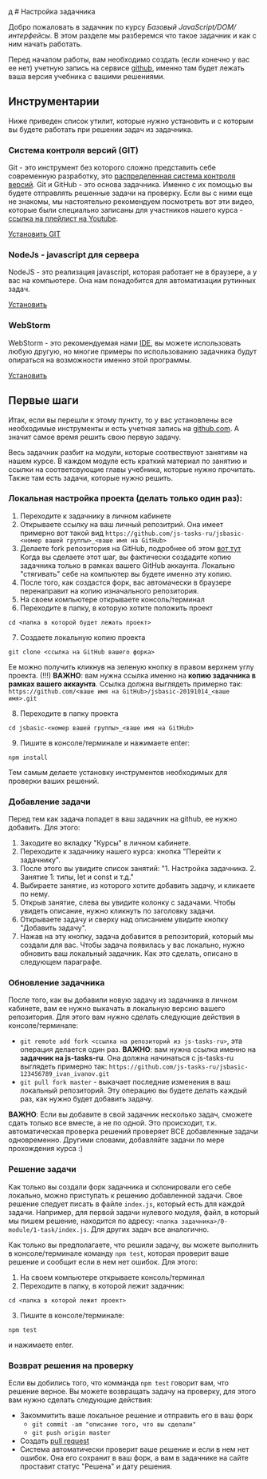 д # Настройка задачника

Добро пожаловать в задачник по курсу *Базовый JavaScript/DOM/интерфейсы*.
В этом разделе мы разберемся что такое задачник и как с ним начать работать.

Перед началом работы, вам необходимо создать (если конечно у вас ее нет) учетную запись на сервисе  [github](https://github.com/),
именно там будет лежать ваша версия учебника с вашими решениями.

## Инструментарии ##
Ниже приведен список утилит, которые нужно установить
и с которым вы будете работать при решении задач из задачника.

### Система контроля версий (GIT) ###
Git - это инструмент без которого сложно представить себе
современную разработку, это [распределенная система контроля версий](https://ru.wikipedia.org/wiki/Git).
Git и GitHub - это основа задачника. Именно с их помощью вы будете отправлять решенные задачи на проверку.
Если вы с ними еще не знакомы, мы настоятельно рекомендуем посмотреть вот эти видео, которые были специально записаны для участников нашего курса - [ссылка на плейлист на Youtube](https://www.youtube.com/watch?v=p93BmpSr1cE&list=PLDyvV36pndZEgSRzWGuXFrTRUFuAAMciE).

[Установить GIT](https://git-scm.com/book/en/v2/Getting-Started-Installing-Git)

### NodeJs - javascript для сервера ###
NodeJS - это реализация javascript, которая работает не в браузере, а у вас на компьютере.
Она нам понадобится для автоматизации рутинных задач.

[Установить](https://nodejs.org/en/download/)

### WebStorm ###
WebStorm - это рекомендуемая нами [IDE](https://ru.wikipedia.org/wiki/%D0%98%D0%BD%D1%82%D0%B5%D0%B3%D1%80%D0%B8%D1%80%D0%BE%D0%B2%D0%B0%D0%BD%D0%BD%D0%B0%D1%8F_%D1%81%D1%80%D0%B5%D0%B4%D0%B0_%D1%80%D0%B0%D0%B7%D1%80%D0%B0%D0%B1%D0%BE%D1%82%D0%BA%D0%B8),
вы можете использовать любую другую,
но многие примеры по использованию задачника будут
опираться на возможности именно этой программы.

[Установить](https://www.jetbrains.com/webstorm/)

## Первые шаги ##

Итак, если вы перешли к этому пункту, то у вас установлены все необходимые инструменты
и есть учетная запись на [github.com](https://github.com). А значит самое время
решить свою первую задачу.

Весь задачник разбит на модули, которые соотвествуют занятиям на нашем курсе.
В каждом модуле есть краткий материал по занятию и ссылки на соответсвующие главы учебника,
которые нужно прочитать. Также там есть задачи, которые нужно решить.

### Локальная настройка проекта (делать только один раз): ###
1. Переходите к задачнику в личном кабинете
2. Открываете ссылку на ваш личный репозитрий. Она имеет примерно вот такой вид
`https://github.com/js-tasks-ru/jsbasic-<номер вашей группы>_<ваше имя на GitHub>`
3. Делаете fork репозитория на GitHub, подробнее об этом [вот тут](https://git-scm.com/book/ru/v2/GitHub-%D0%92%D0%BD%D0%B5%D1%81%D0%B5%D0%BD%D0%B8%D0%B5-%D1%81%D0%BE%D0%B1%D1%81%D1%82%D0%B2%D0%B5%D0%BD%D0%BD%D0%BE%D0%B3%D0%BE-%D0%B2%D0%BA%D0%BB%D0%B0%D0%B4%D0%B0-%D0%B2-%D0%BF%D1%80%D0%BE%D0%B5%D0%BA%D1%82%D1%8B)
Когда вы сделаете этот шаг, вы фактически создадите копию задачника только в рамках вашего GitHub аккаунта. Локально "стягивать" себе на компьютер вы будете именно эту копию.
4. После того, как создастся форк, вас автомачески в браузере перенаправит на копию изначального репозитория.
5. На своем компьютере открываете консоль/терминал
6. Переходите в папку, в которую хотите положить проект
```
cd <папка в которой будет лежать проект>
```
7. Создаете локальную копию проекта
```
git clone <ссылка на GitHub вашего форка>
```
Ее можно получить кликнув на зеленую кнопку в правом верхнем углу проекта.
(!!!) **ВАЖНО**: вам нужна ссылка именно на **копию задачника в рамках вашего аккаунта**.
Ссылка должна выглядеть примерно так:
`https://github.com/<ваше имя на GitHub>/jsbasic-20191014_<ваше имя>.git`

8. Переходите в папку проекта
```
cd jsbasic-<номер вашей группы>_<ваше имя на GitHub>
```
9. Пишите в консоле/терминале и нажимаете enter:
```
npm install
```
Тем самым делаете установку инструментов необходимых для проверки ваших решений.

### Добавление задачи ###

Перед тем как задача попадет в ваш задачник на github, ее нужно добавить.
Для этого:
1. Заходите во вкладку "Курсы" в личном кабинете.
2. Переходите к задачнику нашего курса: кнопка "Перейти к задачнику".
3. После этого вы увидите список занятий: "1. Настройка задачника. 2. Занятие 1: типы, let и const и т.д."
4. Выбираете занятие, из которого хотите добавить задачу, и кликаете по нему.
5. Открыв занятие, слева вы увидите колонку с задачами. Чтобы увидеть описание, нужно кликнуть по заголовку задачи.  
6. Открываете задачу и сверху над описанием увидите кнопку "Добавить задачу".
7. Нажав на эту кнопку, задача добавится в репозиторий, который мы создали для вас. Чтобы задача появилась у вас локально, нужно обновить ваш локальный задачник.
Как это сделать, описано в следующем параграфе. 

### Обновление задачника ###

После того, как вы добавили новую задачу из задачника в личном кабинете, вам ее нужно выкачать
в локальную версию вашего репозитория. Для этого вам нужно сделать следующие действия в консоле/терминале:

- `git remote add fork <ссылка на репозиторий из js-tasks-ru>`, эта операция делается один раз.
**ВАЖНО**: вам нужна ссылка именно на **задачник на js-tasks-ru**. 
Она должна начинаться с js-tasks-ru выглядеть примерно так: `https://github.com/js-tasks-ru/jsbasic-123456789_ivan_ivanov.git`
- `git pull fork master` - выкачает последние изменения в ваш локальный репозиторий. Эту операцию вы будете делать каждый раз, как нужно будет добавить задачу.

**ВАЖНО**: Если вы добавите в свой задачник несколько задач, сможете сдать только все вместе, а не по одной. 
Это происходит, т.к. автоматическая проверка решений проверяет ВСЕ добавленные задачи одновременно.
Другими словами, добавляйте задачи по мере прохождения курса :)

### Решение задачи ###

Как только вы создали форк задачника и склонировали его себе локально, можно
приступать к решению добавленной задачи. Свое решение следует писать в файле `index.js`, который есть для каждой задачи.
Например, для первой задачи нулевого модуля, файл, в который мы пишем решение, находится по адресу:
`<папка задачника>/0-module/1-task/index.js`. Для других задач все аналогично.

Как только вы предполагаете, что решили задачу,
вы можете выполнить в консоле/терминале команду `npm test`, которая проверит ваше решение и сообщит если в нем нет ошибок.
Для этого:
1. На своем компьютере открываете консоль/терминал
2. Переходите в папку, в которой лежит задачник:
```
cd <папка в которой лежит проект>
```
3. Пишите в консоле/терминале:
```
npm test
```
и нажимаете enter.

### Возврат решения на проверку ###

Если вы добились того, что комманда `npm test` говорит вам, что решение верное.
Вы можете возвращать задачу на проверку, для этого вам нужно сделать следующие действия:

- Закоммитить ваше локальное решение и отправить его в ваш форк
    - `git commit -am "описание того, что вы сделали"`
    - `git push origin master`
- Создать [pull request](http://ivan.rolik.name/2013/01/29/pull-request-without-fork-github/)
- Система автоматически проверит ваше решение и если в нем нет ошибок. Она его сохранит в ваш форк, а вам в задачнике на сайте проставит статус "Решена" и дату решения.















